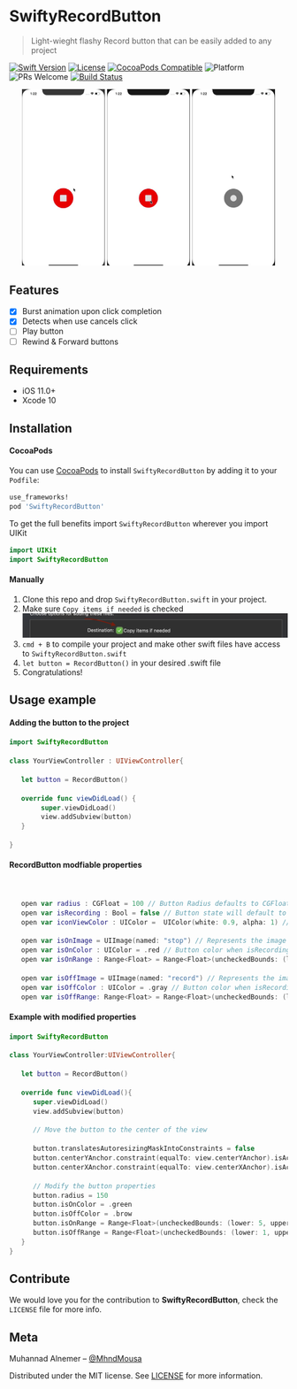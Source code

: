 # SwiftyRecordButton

> Light-wieght flashy Record button that can be easily added to any project

[![Swift Version][swift-image]][swift-url]
[![License][license-image]][license-url]
[![CocoaPods Compatible][cocoapods-image]][cocoapods-url]
![Platform][platform-image]
![PRs Welcome][pr-welcome-image]
[![Build Status][travis-image]][travis-url]


<p align = "center">

<img width = "150px" src="./Assets/Demo1.gif"/>

<img width = "150px" src="./Assets/Cancel1.gif"/>
<img width = "150px" src="./Assets/Cancel2.gif"/>
</p>


## Features

- [x] Burst animation upon click completion
- [x] Detects when use cancels click
- [ ] Play button
- [ ] Rewind & Forward buttons

## Requirements

- iOS 11.0+
- Xcode 10

## Installation

#### CocoaPods

You can use [CocoaPods](http://cocoapods.org/) to install `SwiftyRecordButton` by adding it to your `Podfile`:

```ruby
use_frameworks!
pod 'SwiftyRecordButton'
```

To get the full benefits import `SwiftyRecordButton` wherever you import UIKit

```swift
import UIKit 
import SwiftyRecordButton
```

#### Manually

1. Clone this repo and drop `SwiftyRecordButton.swift` in your project.
2. Make sure `Copy items if needed`  is checked![](./Assets/screenshot1.png)
3. `cmd + B` to compile your project and make other swift files have access to `SwiftyRecordButton.swift` 
4. `let button = RecordButton()` in your desired .swift file
5. Congratulations!

## Usage example


#### Adding the button to the project 
```swift
import SwiftyRecordButton

class YourViewController : UIViewController{
   
   let button = RecordButton()
   
   override func viewDidLoad() {
        super.viewDidLoad()
        view.addSubview(button)        
   }

}
```


#### RecordButton modfiable properties
```swift


   open var radius : CGFloat = 100 // Button Radius defaults to CGFloat 100
   open var isRecording : Bool = false // Button state will default to not recording
   open var iconViewColor : UIColor =  UIColor(white: 0.9, alpha: 1) // Color of the inside icon defaults to offwhite color

   open var isOnImage = UIImage(named: "stop") // Represents the image bursting away from the button when state switches to isRecording = true
   open var isOnColor : UIColor = .red // Button color when isRecording = true - defaults to red color
   open var isOnRange : Range<Float> = Range<Float>(uncheckedBounds: (lower: 30, upper: 80))  // The amount of images bursting away from the button for isRecording = true

   open var isOffImage = UIImage(named: "record") // Represents the image bursting away from the button when state switches to off
   open var isOffColor : UIColor = .gray // Button color when isRecording = false - defaults to gray color
   open var isOffRange: Range<Float> = Range<Float>(uncheckedBounds: (lower: 3, upper: 8)) // The amount of images bursting away from the button for isRecording = false
```

#### Example with modified properties

```swift
import SwiftyRecordButton

class YourViewController:UIViewController{
   
   let button = RecordButton()
   
   override func viewDidLoad(){
      super.viewDidLoad()
      view.addSubview(button)

      // Move the button to the center of the view

      button.translatesAutoresizingMaskIntoConstraints = false
      button.centerYAnchor.constraint(equalTo: view.centerYAnchor).isActive = true
      button.centerXAnchor.constraint(equalTo: view.centerXAnchor).isActive = true

      // Modify the button properties
      button.radius = 150
      button.isOnColor = .green
      button.isOffColor = .brow
      button.isOnRange = Range<Float>(uncheckedBounds: (lower: 5, upper: 40))
      button.isOffRange = Range<Float>(uncheckedBounds: (lower: 1, upper: 10))
   } 
}
```


## Contribute

We would love you for the contribution to **SwiftyRecordButton**, check the `LICENSE` file for more info.

## Meta

Muhannad Alnemer – [@MhndMousa](https://twitter.com/mhndmousa)

Distributed under the MIT license. See [LICENSE](./LICENSE) for more information.


[swift-image]: https://img.shields.io/badge/swift-5.0-orange.svg
[swift-url]: https://swift.org/
[license-image]: https://img.shields.io/badge/License-MIT-blue.svg
[license-url]: LICENSE
[travis-image]: https://img.shields.io/travis/dbader/node-datadog-metrics/master.svg?style=flat-square
[travis-url]: https://travis-ci.org/dbader/node-datadog-metrics
[codebeat-image]: https://codebeat.co/badges/c19b47ea-2f9d-45df-8458-b2d952fe9dad
[codebeat-url]: https://codebeat.co/projects/github-com-vsouza-awesomeios-com
[platform-image]: https://img.shields.io/cocoapods/p/LFAlertController.svg?style=flat
[pr-welcome-image]:https://img.shields.io/badge/PRs-welcome-brightgreen.svg?style=flat-square
[cocoapods-image]:https://img.shields.io/cocoapods/v/LFAlertController.svg
[cocoapods-url]:https://img.shields.io/cocoapods/v/LFAlertController.svg
